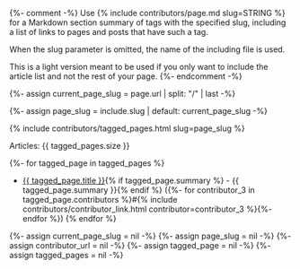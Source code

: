 {%- comment -%}
  Use {% include contributors/page.md slug=STRING %}
  for a Markdown section summary of tags with the specified slug,
  including a list of links to pages and posts that have such a tag.

  When the slug parameter is omitted, the name of the including file is used.

  This is a light version meant to be used if you only want to include the article list and not the rest of your page.
{%- endcomment -%}

{%- assign current_page_slug = page.url | split: "/" | last -%}

{%- assign page_slug = include.slug | default: current_page_slug -%}

{% include contributors/tagged_pages.html slug=page_slug %}

Articles: {{ tagged_pages.size }}

{%- for tagged_page in tagged_pages %}

- <a href="{{ site.url }}{{ site.baseurl }}{{ tagged_page.url }}">{{ tagged_page.title }}</a>{% if tagged_page.summary %} - {{ tagged_page.summary }}{% endif %} ({%- for contributor_3 in tagged_page.contributors %}\#{% include contributors/contributor_link.html contributor=contributor_3 %}{%- endfor %})
{% endfor %}

{%- assign current_page_slug = nil -%}
{%- assign page_slug = nil -%}
{%- assign contributor_url = nil -%}
{%- assign tagged_page = nil -%}
{%- assign tagged_pages = nil -%}
